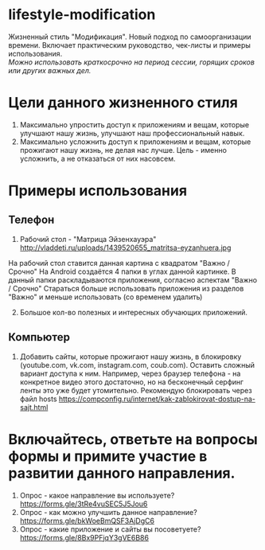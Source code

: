 # lifestyle-modification
Жизненный стиль "Модификация". Новый подход по самоорганизации времени. Включает практическим руководство, чек-листы и примеры использования.  
*Можно использовать краткосрочно на период сессии, горящих сроков или других важных дел.*

# Цели данного жизненного стиля
1. Максимально упростить доступ к приложениям и вещам, которые улучшают нашу жизнь, улучшают наш профессиональный навык.
2. Максимально усложнить доступ к приложениям и вещам, которые прожигают нашу жизнь, не делая нас лучше. Цель - именно усложнить, а не отказаться от них насовсем.

# Примеры использования
## Телефон
1. Рабочий стол - "Матрица Эйзенхауэра"
http://vladdeti.ru/uploads/1439520655_matritsa-eyzanhuera.jpg

На рабочий стол ставится данная картина с квадратом "Важно / Срочно"
На Android создаётся 4 папки в углах данной картинке. 
В данный папки раскладываются приложения, согласно аспектам "Важно / Срочно"
Стараться больше использовать приложения из разделов "Важно" и меньше использовать (со временем удалить)

2. Большое кол-во полезных и интересных обучающих приложений.

## Компьютер
1. Добавить сайты, которые прожигают нашу жизнь, в блокировку (youtube.com, vk.com, instagram.com, coub.com).
Оставить сложный вариант доступа к ним. Например, через браузер телефона - на конкретное видео этого достаточно, но на бесконечный серфинг ленты это уже будет утомительно.
Рекомендую блокировать через файл hosts https://compconfig.ru/internet/kak-zablokirovat-dostup-na-sajt.html

# Включайтесь, ответьте на вопросы формы и примите участие в развитии данного направления. 

1. Опрос - какое направление вы используете? https://forms.gle/3tRe4vuSEC5J5Jou6
2. Опрос - как можно улучшить данное направление? https://forms.gle/bkWoeBmQSF3AjDgC6
3. Опрос - какие приложение и сайты вы посоветуете? https://forms.gle/8Bx9PFjqY3gVE6B86
